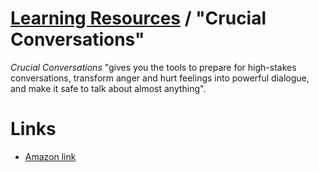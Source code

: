 # [Learning Resources](./README.md) / "Crucial Conversations"

_Crucial Conversations_ "gives you the tools to prepare for high-stakes conversations, transform anger and hurt feelings into powerful dialogue, and make it safe to talk about almost anything".

# Links
* [Amazon link](https://www.amazon.com/Crucial-Conversations-Talking-Stakes-Second/dp/0071771328)